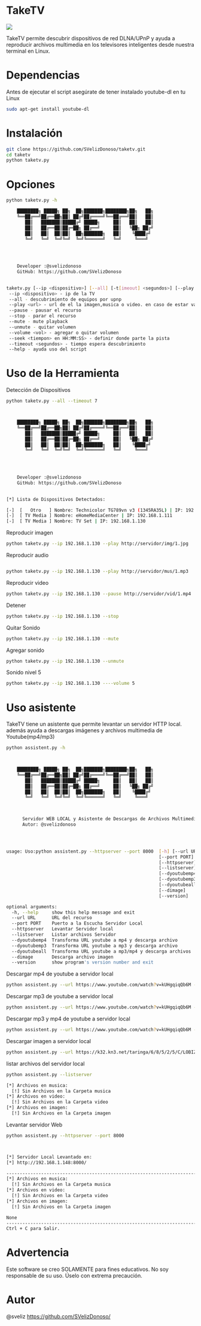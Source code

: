 # TakeTV
<img src="https://image.ibb.co/iZqizH/taketv.png" >

TakeTV permite descubrir dispositivos de red DLNA/UPnP y ayuda a reproducir archivos multimedia en los televisores inteligentes desde nuestra terminal en Linux.

# Dependencias
Antes de ejecutar el script asegúrate de tener instalado youtube-dl en tu Linux

```sh
sudo apt-get install youtube-dl
```

# Instalación
```sh
git clone https://github.com/SVelizDonoso/taketv.git
cd taketv
python taketv.py
```
# Opciones

```sh
python taketv.py -h

	████████╗ █████╗ ██╗  ██╗███████╗████████╗██╗   ██╗
	╚══██╔══╝██╔══██╗██║ ██╔╝██╔════╝╚══██╔══╝██║   ██║
	   ██║   ███████║█████╔╝ █████╗     ██║   ██║   ██║
	   ██║   ██╔══██║██╔═██╗ ██╔══╝     ██║   ╚██╗ ██╔╝
	   ██║   ██║  ██║██║  ██╗███████╗   ██║    ╚████╔╝ 
	   ╚═╝   ╚═╝  ╚═╝╚═╝  ╚═╝╚══════╝   ╚═╝     ╚═══╝  
                                                                       


                                                           
    Developer :@svelizdonoso                                                      
    GitHub: https://github.com/SVelizDonoso

    
taketv.py [--ip <dispositivo>] [--all] [-t[imeout] <segundos>] [--play <url>] [--pause] [--stop]
 --ip <dispositivo> - ip de la TV
 --all - descubrimiento de equipos por upnp 
 --play <url> - url de el la imagen,musica o video. en caso de estar vacia reproduce el recurso anterior.
 --pause - pausar el recurso
 --stop - parar el recurso
 --mute - mute playback
 --unmute - quitar volumen
 --volume <vol> - agregar o quitar volumen
 --seek <tiempon> en HH:MM:SS> - definir donde parte la pista
 --timeout <segundos> - tiempo espera descubrimiento
 --help - ayuda uso del script
```
# Uso de la Herramienta
Detección de Dispositivos 
```sh
python taketv.py --all --timeout 7



	████████╗ █████╗ ██╗  ██╗███████╗████████╗██╗   ██╗
	╚══██╔══╝██╔══██╗██║ ██╔╝██╔════╝╚══██╔══╝██║   ██║
	   ██║   ███████║█████╔╝ █████╗     ██║   ██║   ██║
	   ██║   ██╔══██║██╔═██╗ ██╔══╝     ██║   ╚██╗ ██╔╝
	   ██║   ██║  ██║██║  ██╗███████╗   ██║    ╚████╔╝ 
	   ╚═╝   ╚═╝  ╚═╝╚═╝  ╚═╝╚══════╝   ╚═╝     ╚═══╝  
                                                                       


                                                           
    Developer :@svelizdonoso                                                      
    GitHub: https://github.com/SVelizDonoso

    
[*] Lista de Dispositivos Detectados: 

[-]  [   Otro   ] Nombre: Technicolor TG789vn v3 (1345RA35L) | IP: 192.168.1.1
[-]  [ TV Media ] Nombre: eHomeMediaCenter | IP: 192.168.1.111
[-]  [ TV Media ] Nombre: TV Set | IP: 192.168.1.130

```
Reproducir imagen
```sh
python taketv.py --ip 192.168.1.130 --play http://servidor/img/1.jpg
```
Reproducir audio
```sh

python taketv.py --ip 192.168.1.130 --play http://servidor/mus/1.mp3
```
Reproducir video
```sh
python taketv.py --ip 192.168.1.130 --pause http://servidor/vid/1.mp4
```
Detener
```sh
python taketv.py --ip 192.168.1.130 --stop 
```
Quitar Sonido 
```sh
python taketv.py --ip 192.168.1.130 --mute 
```
Agregar sonido 
```sh
python taketv.py --ip 192.168.1.130 --unmute
```
 Sonido nivel 5
```sh
python taketv.py --ip 192.168.1.130 ----volume 5
```

# Uso asistente
TakeTV tiene un asistente que permite levantar un servidor HTTP local. además ayuda a descargas imágenes y archivos multimedia de Youtube(mp4/mp3)

```sh
python assistent.py -h

     

	████████╗ █████╗ ██╗  ██╗███████╗████████╗██╗   ██╗
	╚══██╔══╝██╔══██╗██║ ██╔╝██╔════╝╚══██╔══╝██║   ██║
	   ██║   ███████║█████╔╝ █████╗     ██║   ██║   ██║
	   ██║   ██╔══██║██╔═██╗ ██╔══╝     ██║   ╚██╗ ██╔╝
	   ██║   ██║  ██║██║  ██╗███████╗   ██║    ╚████╔╝ 
	   ╚═╝   ╚═╝  ╚═╝╚═╝  ╚═╝╚══════╝   ╚═╝     ╚═══╝  
                                                                       


      Servidor WEB LOCAL y Asistente de Descargas de Archivos Multimedia.
      Autor: @svelizdonoso

	


usage: Uso:python assistent.py --httpserver --port 8000  [-h] [--url URL]
                                                         [--port PORT]
                                                         [--httpserver]
                                                         [--listserver]
                                                         [--dyoutubemp4]
                                                         [--dyoutubemp3]
                                                         [--dyoutubeall]
                                                         [--dimage]
                                                         [--version]

optional arguments:
  -h, --help     show this help message and exit
  --url URL      URL del recurso
  --port PORT    Puerto a la Escucha Servidor Local
  --httpserver   Levantar Servidor local
  --listserver   Listar archivos Servidor
  --dyoutubemp4  Transforma URL youtube a mp4 y descarga archivo
  --dyoutubemp3  Transforma URL youtube a mp3 y descarga archivo
  --dyoutubeall  Transforma URL youtube a mp3/mp4 y descarga archivos
  --dimage       Descarga archivo imagen
  --version      show program's version number and exit

```
Descargar mp4 de youtube a servidor local
```sh
python assistent.py --url https://www.youtube.com/watch?v=kUHgqiqQb6M --dyoutubemp4
```

Descargar mp3 de youtube a servidor local
```sh
python assistent.py --url https://www.youtube.com/watch?v=kUHgqiqQb6M --dyoutubemp4
```

Descargar mp3 y mp4 de youtube a servidor local
```sh
python assistent.py --url https://www.youtube.com/watch?v=kUHgqiqQb6M --dyoutubeall
```
Descargar imagen a servidor local
```sh
python assistent.py --url https://k32.kn3.net/taringa/6/8/5/2/5/C/LOBIZNO/70E.jpg --dimage
```
listar archivos del servidor local
```sh
python assistent.py --listserver

[*] Archivos en musica:
  [!] Sin Archivos en la Carpeta musica
[*] Archivos en video:
  [!] Sin Archivos en la Carpeta video
[*] Archivos en imagen:
  [!] Sin Archivos en la Carpeta imagen

```
Levantar servidor Web
```sh
python assistent.py --httpserver --port 8000



[*] Servidor Local Levantado en:
[*] http://192.168.1.148:8000/

-------------------------------------------------------------------------------------------
[*] Archivos en musica:
  [!] Sin Archivos en la Carpeta musica
[*] Archivos en video:
  [!] Sin Archivos en la Carpeta video
[*] Archivos en imagen:
  [!] Sin Archivos en la Carpeta imagen

None
-------------------------------------------------------------------------------------------
Ctrl + C para Salir.


```

# Advertencia
Este software se creo SOLAMENTE para fines educativos. No soy responsable de su uso. Úselo con extrema precaución.

# Autor
@sveliz https://github.com/SVelizDonoso/


